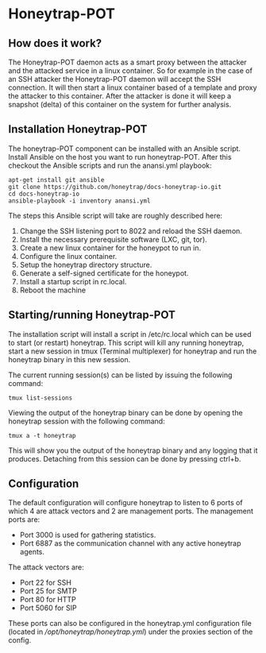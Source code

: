 Honeytrap-POT
=========

How does it work?
------------
The Honeytrap-POT daemon acts as a smart proxy between the attacker and the attacked service in a linux container. So for example in the case of an SSH attacker the Honeytrap-POT daemon will accept the SSH connection. It will then start a linux container based of a template and proxy the attacker to this container. After the attacker is done it will keep a snapshot (delta) of this container on the system for further analysis.

Installation Honeytrap-POT
------------
The honeytrap-POT component can be installed with an Ansible script. Install Ansible on the host you want to run honeytrap-POT. After this checkout the Ansible scripts and run the anansi.yml playbook:

    apt-get install git ansible
    git clone https://github.com/honeytrap/docs-honeytrap-io.git
    cd docs-honeytrap-io
    ansible-playbook -i inventory anansi.yml

The steps this Ansible script will take are roughly described here:
 1. Change the SSH listening port to 8022 and reload the SSH daemon.
 2. Install the necessary prerequisite software (LXC, git, tor).
 3. Create a new linux container for the honeypot to run in.
 4. Configure the linux container.
 5. Setup the honeytrap directory structure.
 6. Generate a self-signed certificate for the honeypot.
 7. Install a startup script in rc.local.
 8. Reboot the machine

Starting/running Honeytrap-POT
----------------------
The installation script will install a script in /etc/rc.local which can be used to start (or restart) honeytrap. This script will kill any running honeytrap, start a new session in tmux (Terminal multiplexer) for honeytrap and run the honeytrap binary in this new session.

The current running session(s) can be listed by issuing the following command:

    tmux list-sessions

Viewing the output of the honeytrap binary can be done by opening the honeytrap session with the following command:

    tmux a -t honeytrap

This will show you the output of the honeytrap binary and any logging that it produces. Detaching from this session can be done by pressing ctrl+b.

Configuration
-------------
The default configuration will configure honeytrap to listen to 6 ports of which 4 are attack vectors and 2 are management ports. The management ports are:

 - Port 3000 is used for gathering statistics.
 - Port 6887 as the communication channel with any active honeytrap agents.

The attack vectors are:

 - Port 22 for SSH
 - Port 25 for SMTP
 - Port 80 for HTTP
 - Port 5060 for SIP

These ports can also be configured in the honeytrap.yml configuration file (located in */opt/honeytrap/honeytrap.yml*) under the proxies section of the config.
